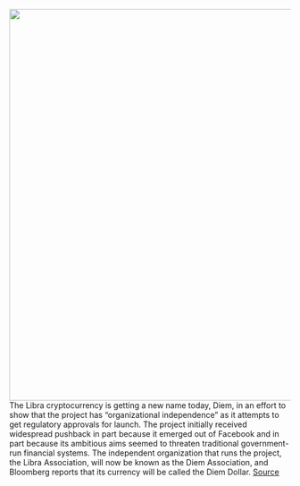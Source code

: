 <img src='https://cdn.vox-cdn.com/thumbor/wr8XmXFy6VBLL8zIvxhwFCtn_U4=/0x0:2040x1360/1200x800/filters:focal(857x517:1183x843)/cdn.vox-cdn.com/uploads/chorus_image/image/68042948/VRG_ILLO_3517_001.0.jpg' width='700px' /><br/>
The Libra cryptocurrency is getting a new name today, Diem, in an effort to show that the project has “organizational independence” as it attempts to get regulatory approvals for launch. The project initially received widespread pushback in part because it emerged out of Facebook and in part because its ambitious aims seemed to threaten traditional government-run financial systems. The independent organization that runs the project, the Libra Association, will now be known as the Diem Association, and Bloomberg reports that its currency will be called the Diem Dollar.
<a href='https://www.theverge.com/2020/12/1/21755078/libra-diem-name-change-cryptocurrency-facebook'> Source <a/>
